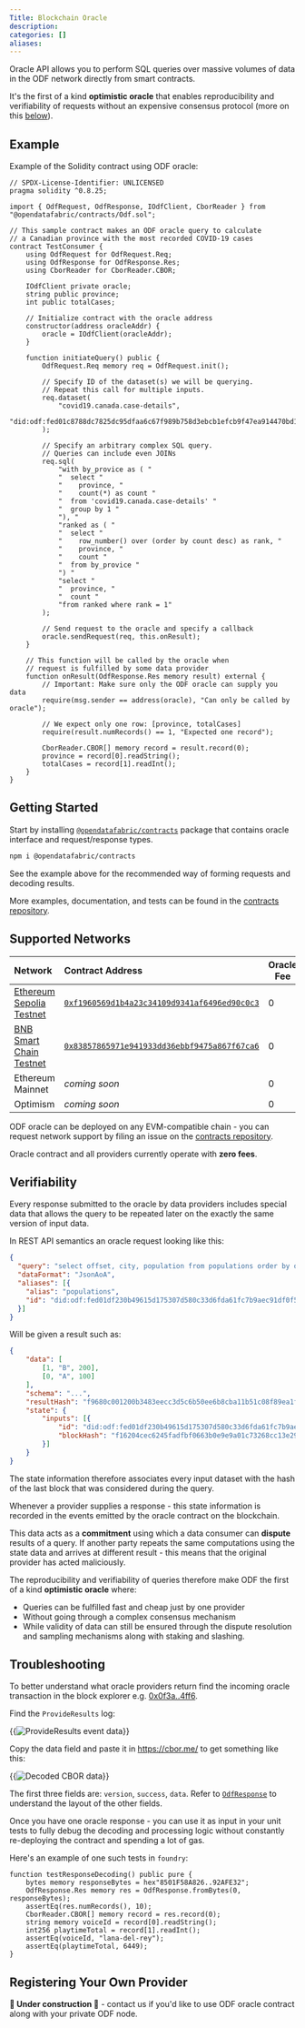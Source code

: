 ```yaml
---
Title: Blockchain Oracle
description:
categories: []
aliases:
---
```


Oracle API allows you to perform SQL queries over massive volumes of data in the ODF network directly from smart contracts.

It's the first of a kind **optimistic oracle** that enables reproducibility and verifiability of requests without an expensive consensus protocol (more on this [below](#verifiability)).

## Example
Example of the Solidity contract using ODF oracle:

```solidity
// SPDX-License-Identifier: UNLICENSED
pragma solidity ^0.8.25;

import { OdfRequest, OdfResponse, IOdfClient, CborReader } from "@opendatafabric/contracts/Odf.sol";

// This sample contract makes an ODF oracle query to calculate
// a Canadian province with the most recorded COVID-19 cases
contract TestConsumer {
    using OdfRequest for OdfRequest.Req;
    using OdfResponse for OdfResponse.Res;
    using CborReader for CborReader.CBOR;

    IOdfClient private oracle;
    string public province;
    int public totalCases;

    // Initialize contract with the oracle address
    constructor(address oracleAddr) {
        oracle = IOdfClient(oracleAddr);
    }

    function initiateQuery() public {
        OdfRequest.Req memory req = OdfRequest.init();

        // Specify ID of the dataset(s) we will be querying.
        // Repeat this call for multiple inputs.
        req.dataset(
            "covid19.canada.case-details",
            "did:odf:fed01c8788dc7825dc95dfaa6c67f989b758d3ebcb1efcb9f47ea914470bd1f7f2bbb"
        );

        // Specify an arbitrary complex SQL query.
        // Queries can include even JOINs
        req.sql(
            "with by_provice as ( "
            "  select "
            "    province, "
            "    count(*) as count "
            "  from 'covid19.canada.case-details' "
            "  group by 1 "
            "), "
            "ranked as ( "
            "  select "
            "    row_number() over (order by count desc) as rank, "
            "    province, "
            "    count "
            "  from by_provice "
            ") "
            "select "
            "  province, "
            "  count "
            "from ranked where rank = 1"
        );

        // Send request to the oracle and specify a callback
        oracle.sendRequest(req, this.onResult);
    }

    // This function will be called by the oracle when
    // request is fulfilled by some data provider
    function onResult(OdfResponse.Res memory result) external {
        // Important: Make sure only the ODF oracle can supply you data
        require(msg.sender == address(oracle), "Can only be called by oracle");

        // We expect only one row: [province, totalCases]
        require(result.numRecords() == 1, "Expected one record");

        CborReader.CBOR[] memory record = result.record(0);
        province = record[0].readString();
        totalCases = record[1].readInt();
    }
}
```

## Getting Started
Start by installing [`@opendatafabric/contracts`](https://www.npmjs.com/package/@opendatafabric/contracts) package that contains oracle interface and request/response types.

```sh
npm i @opendatafabric/contracts
```

See the example above for the recommended way of forming requests and decoding results.

More examples, documentation, and tests can be found in the [contracts repository](https://github.com/kamu-data/kamu-contracts).

## Supported Networks

| Network                                                          | Contract Address                                                                                                                       | Oracle Fee |
| :--------------------------------------------------------------- | :------------------------------------------------------------------------------------------------------------------------------------- | ---------- |
| [Ethereum Sepolia Testnet](https://chainlist.org/chain/11155111) | [`0xf1960569d1b4a23c34109d9341af6496ed90c0c3`](https://sepolia.etherscan.io/address/0xf1960569d1b4A23c34109D9341Af6496Ed90C0c3#events) | 0          |
| [BNB Smart Chain Testnet](https://chainlist.org/chain/97)        | [`0x83857865971e941933dd36ebbf9475a867f67ca6`](https://testnet.bscscan.com/address/0x83857865971e941933dd36ebbf9475a867f67ca6#events)  | 0          |
| Ethereum Mainnet                                                 | *coming soon*                                                                                                                          | 0          |
| Optimism                                                         | *coming soon*                                                                                                                          | 0          |

ODF oracle can be deployed on any EVM-compatible chain - you can request network support by filing an issue on the [contracts repository](https://github.com/kamu-data/kamu-contracts).

Oracle contract and all providers currently operate with **zero fees**.

## Verifiability
Every response submitted to the oracle by data providers includes special data that allows the query to be repeated later on the exactly the same version of input data.

In REST API semantics an oracle request looking like this:
```json
{
  "query": "select offset, city, population from populations order by offset desc",
  "dataFormat": "JsonAoA",
  "aliases": [{
    "alias": "populations",
    "id": "did:odf:fed01df230b49615d175307d580c33d6fda61fc7b9aec91df0f5c1a5ebe3b8cbfee02"
  }]
}
```

Will be given a result such as:
```json
{
    "data": [
        [1, "B", 200], 
        [0, "A", 100]
    ],
    "schema": "...",
    "resultHash": "f9680c001200b3483eecc3d5c6b50ee6b8cba11b51c08f89ea1f53d3a334c743199f5fe656e",
    "state": {
        "inputs": [{
            "id": "did:odf:fed01df230b49615d175307d580c33d6fda61fc7b9aec91df0f5c1a5ebe3b8cbfee02",
            "blockHash": "f16204cec6245fadfbf0663b0e9e9a01c73268cc13e29087b33ce3454af08eb4d3e0b",
        }]
    }
}
```

The state information therefore associates every input dataset with the hash of the last block that was considered during the query.

Whenever a provider supplies a response - this state information is recorded in the events emitted by the oracle contract on the blockchain.

This data acts as a **commitment** using which a data consumer can **dispute** results of a query. If another party repeats the same computations using the state data and arrives at different result - this means that the original provider has acted maliciously.

The reproducibility and verifiability of queries therefore make ODF the first of a kind **optimistic oracle** where:
- Queries can be fulfilled fast and cheap just by one provider
- Without going through a complex consensus mechanism
- While validity of data can still be ensured through the dispute resolution and sampling mechanisms along with staking and slashing.

## Troubleshooting

To better understand what oracle providers return find the incoming oracle transaction in the block explorer e.g. [0x0f3a..4ff6](https://sepolia.etherscan.io/tx/0x0f3af200610ee2a11b13afda14eea808b04cbe012197a352ec95b558bbce4ff6).

Find the `ProvideResults` log:

{{<image filename="/images/node/protocols/oracle-provider-result-data.jpg" alt="ProvideResults event data">}}

Copy the data field and paste it in https://cbor.me/ to get something like this:

{{<image filename="/images/node/protocols/oracle-provider-cbor.jpg" alt="Decoded CBOR data">}}

The first three fields are: `version`, `success`, `data`. Refer to [`OdfResponse`](https://github.com/kamu-data/kamu-contracts/blob/e25e896ede177fdac7d34e9a4a3330094d23cc6f/src/OdfResponse.sol#L9) to understand the layout of the other fields.

Once you have one oracle response - you can use it as input in your unit tests to fully debug the decoding and processing logic without constantly re-deploying the contract and spending a lot of gas.

Here's an example of one such tests in `foundry`:

```solidity
function testResponseDecoding() public pure {
    bytes memory responseBytes = hex"8501F58A826..92AFE32";
    OdfResponse.Res memory res = OdfResponse.fromBytes(0, responseBytes);
    assertEq(res.numRecords(), 10);
    CborReader.CBOR[] memory record = res.record(0);
    string memory voiceId = record[0].readString();
    int256 playtimeTotal = record[1].readInt();
    assertEq(voiceId, "lana-del-rey");
    assertEq(playtimeTotal, 6449);
}
```

## Registering Your Own Provider
**🚧 Under construction 🚧** - contact us if you'd like to use ODF oracle contract along with your private ODF node.
